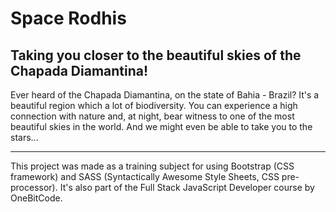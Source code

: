 # Space Rodhis

## Taking you closer to the beautiful skies of the Chapada Diamantina!

Ever heard of the Chapada Diamantina, on the state of Bahia - Brazil? It's a beautiful region which a lot of biodiversity. You can experience a high connection with nature and, at night, bear witness to one of the most beautiful skies in the world. And we might even be able to take you to the stars...

<hr />

This project was made as a training subject for using Bootstrap (CSS framework) and SASS (Syntactically Awesome Style Sheets, CSS pre-processor). It's also part of the Full Stack JavaScript Developer course by OneBitCode.